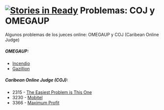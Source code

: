 [![Stories in Ready](https://badge.waffle.io/juanjo23/Problemas-OMEGAUP.png?label=ready&title=Ready)](https://waffle.io/juanjo23/Problemas-OMEGAUP)
Problemas: COJ y OMEGAUP
=================

Algunos problemas de los jueces online: OMEGAUP y COJ (Caribean Online Judge)
##### OMEGAUP:
- [Incendio](https://omegaup.com/arena/problem/fire)
- [Gazillion](https://omegaup.com/arena/problem/gazillion)
 
##### Caribean Online Judge (COJ):
- 2315 - [The Easiest Problem is This One](http://coj.uci.cu/24h/problem.xhtml?pid=2315)
- 3230 - [Mobitel](http://coj.uci.cu/24h/problem.xhtml?pid=3230)
- 3366 - [Maximum Profit](https://github.com/juanjo23/Problemas-COJ/blob/master/3366-MaxProfit.cpp)
